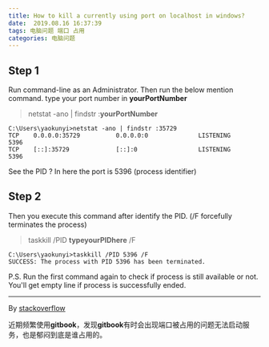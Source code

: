 ```yaml
---
title: How to kill a currently using port on localhost in windows?
date:  2019.08.16 16:37:39
tags: 电脑问题 端口 占用
categories: 电脑问题
---
```


## Step 1

Run command-line as an Administrator. Then run the below mention command. type your port number in **yourPortNumber**

> netstat -ano | findstr :**yourPortNumber**

```
C:\Users\yaokunyi>netstat -ano | findstr :35729
TCP    0.0.0.0:35729          0.0.0.0:0              LISTENING       5396
TCP    [::]:35729             [::]:0                 LISTENING       5396 
```

See the PID ? In here the port is 5396 (process identifier)

## Step 2

Then you execute this command after identify the PID.
(/F forcefully terminates the process)

> taskkill /PID **typeyourPIDhere** /F

```
C:\Users\yaokunyi>taskkill /PID 5396 /F
SUCCESS: The process with PID 5396 has been terminated.
```

P.S. Run the first command again to check if process is still available or not. You'll get empty line if process is successfully ended.

***
By [stackoverflow](https://stackoverflow.com/questions/39632667/how-to-kill-a-currently-using-port-on-localhost-in-windows#)

近期频繁使用**gitbook**，发现**gitbook**有时会出现端口被占用的问题无法启动服务，也是郁闷到底是谁占用的。







